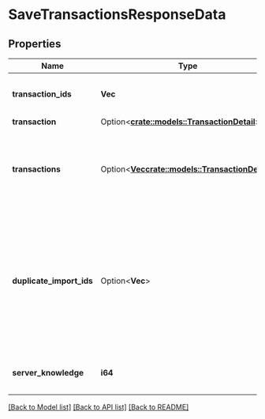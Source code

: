# SaveTransactionsResponseData

## Properties

Name | Type | Description | Notes
------------ | ------------- | ------------- | -------------
**transaction_ids** | **Vec<String>** | The transaction ids that were saved | 
**transaction** | Option<[**crate::models::TransactionDetail**](TransactionDetail.md)> |  | [optional]
**transactions** | Option<[**Vec<crate::models::TransactionDetail>**](TransactionDetail.md)> | If multiple transactions were specified, the transactions that were saved | [optional]
**duplicate_import_ids** | Option<**Vec<String>**> | If multiple transactions were specified, a list of import_ids that were not created because of an existing import_id found on the same account | [optional]
**server_knowledge** | **i64** | The knowledge of the server | 

[[Back to Model list]](../README.md#documentation-for-models) [[Back to API list]](../README.md#documentation-for-api-endpoints) [[Back to README]](../README.md)


